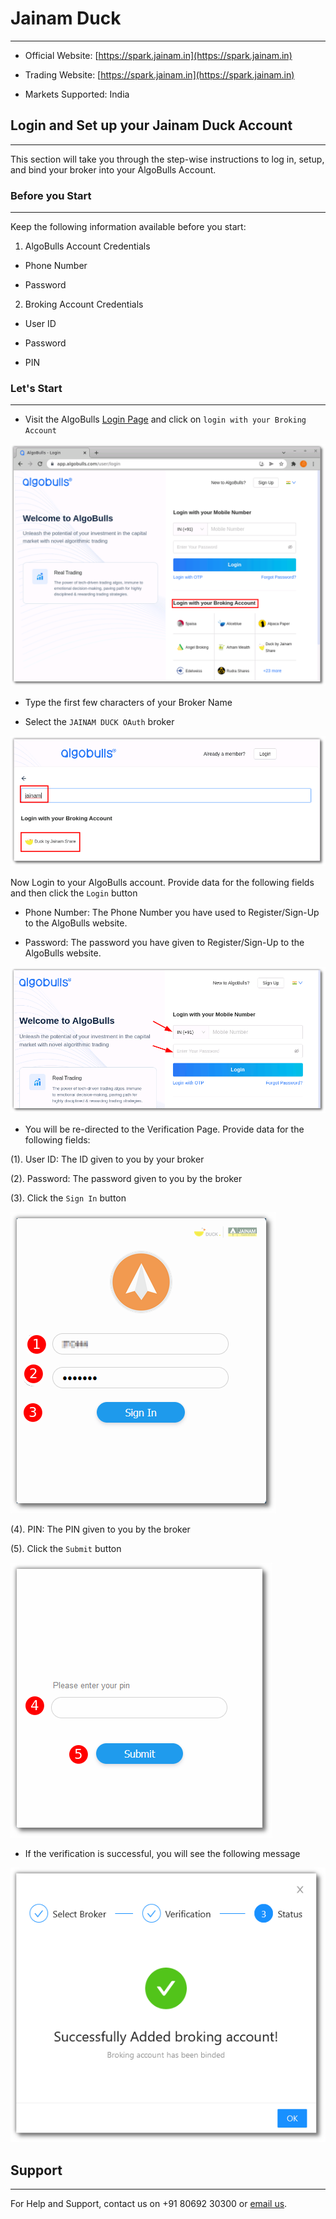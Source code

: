# Jainam Duck
---
* Official Website: [https://spark.jainam.in](https://spark.jainam.in)

* Trading Website: [https://spark.jainam.in](https://spark.jainam.in)

* Markets Supported: India

## Login and Set up your Jainam Duck Account 
---
This section will take you through the step-wise instructions to log in, setup, and bind your broker into your AlgoBulls Account.

### Before you Start
---
Keep the following information available before you start:

1) AlgoBulls Account Credentials

* Phone Number

* Password

2) Broking Account Credentials

* User ID
      
* Password
      
* PIN

### Let's Start
---
* Visit the AlgoBulls [Login Page](https://app.algobulls.com/user/login) and click on `login with your Broking Account`

[ ![JainamDuck](imgs/algo_home.png "Click to Enlarge or Ctrl+Click to open in a new Tab") ](imgs/algo_home.png)

* Type the first few characters of your Broker Name

* Select the `JAINAM DUCK OAuth` broker

[ ![JainamDuck](imgs/jainamduck/jainam_login.png "Click to Enlarge or Ctrl+Click to open in a new Tab") ](imgs/jainamduck/jainam_login.png)

Now Login to your AlgoBulls account. Provide data for the following fields and then click the `Login` button

* Phone Number: The Phone Number you have used to Register/Sign-Up to the AlgoBulls website.

* Password: The password you have given to Register/Sign-Up to the AlgoBulls website.

[ ![JainamDuck](imgs/sign-in-2.png "Click to Enlarge or Ctrl+Click to open in a new Tab") ](imgs/sign-in-2.png)

* You will be re-directed to the Verification Page. Provide data for the following fields:

(1). User ID: The ID given to you by your broker

(2). Password: The password given to you by the broker

(3). Click the `Sign In` button

[ ![JainamDuck](imgs/jainamduck/jainam_2.png "Click to Enlarge or Ctrl+Click to open in a new Tab") ](imgs/jainamduck/jainam_2.png)

(4). PIN: The PIN given to you by the broker

(5). Click the `Submit` button

[ ![JainamDuck](imgs/jainamduck/jainam_3.png "Click to Enlarge or Ctrl+Click to open in a new Tab") ](imgs/jainamduck/jainam_3.png)

* If the verification is successful, you will see the following message

[ ![JainamDuck](imgs/success_login.png "Click to Enlarge or Ctrl+Click to open in a new Tab") ](imgs/success_login.png)

## Support
---
For Help and Support, contact us on +91 80692 30300 or [email us](mailto:support@algobulls.com).
